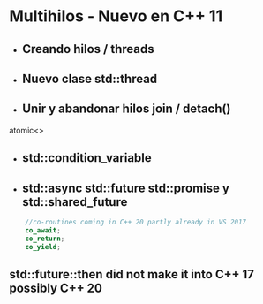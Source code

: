 <!-- Inspirado en lista de articulos en http://thispointer.com/category/c/c-11/c11-threads/ -->

# Multihilos - Nuevo en C++ 11

* ## Creando hilos / threads

* ## Nuevo clase std::thread

* ## Unir y abandonar hilos join / detach()

atomic<>

* ## std::condition_variable

* ## std::async std::future std::promise y std::shared_future
```cpp
    //co-routines coming in C++ 20 partly already in VS 2017
	co_await;
	co_return;
	co_yield;
```



## std::future::then did not make it into C++ 17 possibly C++ 20


